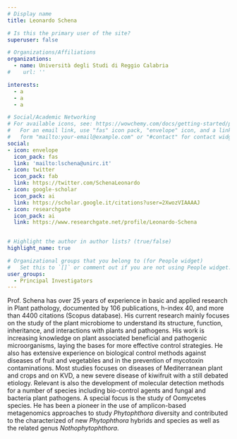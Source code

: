 ```yaml
---
# Display name
title: Leonardo Schena

# Is this the primary user of the site?
superuser: false

# Organizations/Affiliations
organizations:
  - name: Università degli Studi di Reggio Calabria
#    url: ''

interests:
  - a
  - a
  - a

# Social/Academic Networking
# For available icons, see: https://wowchemy.com/docs/getting-started/page-builder/#icons
#   For an email link, use "fas" icon pack, "envelope" icon, and a link in the
#   form "mailto:your-email@example.com" or "#contact" for contact widget.
social:
- icon: envelope
  icon_pack: fas
  link: 'mailto:lschena@unirc.it' 
- icon: twitter
  icon_pack: fab
  link: https://twitter.com/SchenaLeonardo
- icon: google-scholar
  icon_pack: ai
  link: https://scholar.google.it/citations?user=2XwozVIAAAAJ
- icon: researchgate
  icon_pack: ai
  link: https://www.researchgate.net/profile/Leonardo-Schena
  

# Highlight the author in author lists? (true/false)
highlight_name: true

# Organizational groups that you belong to (for People widget)
#   Set this to `[]` or comment out if you are not using People widget.
user_groups:
  - Principal Investigators
---
```


Prof. Schena has over 25 years of experience in basic and applied research in Plant pathology, documented by 106 publications, h-index 40, and more than 4400 citations (Scopus database). His current research mainly focuses on the study of the plant microbiome to understand its structure, function, inheritance, and interactions with plants and pathogens. His work is increasing knowledge on plant associated beneficial and pathogenic microorganisms, laying the bases for more effective control strategies. He also has extensive experience on biological control methods against diseases of fruit and vegetables and in the prevention of mycotoxin contaminations. Most studies focuses on diseases of Mediterranean plant and crops and on KVD, a new severe disease of kiwifruit with a still debated etiology. Relevant is also the development of molecular detection methods for a number of species including bio-control agents and fungal and bacteria plant pathogens. A special focus is the study of Oomycetes species. He has been a pioneer in the use of amplicon-based metagenomics approaches to study *Phytophthora* diversity and contributed to the characterized of new *Phytophthora* hybrids and species as well as the related genus *Nothophytophthora*.

